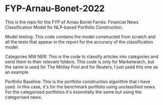 # FYP-Arnau-Bonet-2022

This is the repo for the FYP of Arnau Bonet Farrés: Financial News Classification Model for NLP-based Portfolio Construction.

Model testing: This code contains the model constructed from scratch and all the tests that appear in the report for the accuracy of the classification model.

Categories MW NER: This is the code to classify articles into categories and send them to their relevant folders. This code is only for Marketwatch, but the same is used for The Motley Fool and for Reuters, I just used this one as an example.

Portfolio Baseline: This is the portfolio construction algorithm that I have used. In this case, it's for the benchmark portfolio using unclassified news. For the categorised portfolios it's essentially the same but using the categorised news.
